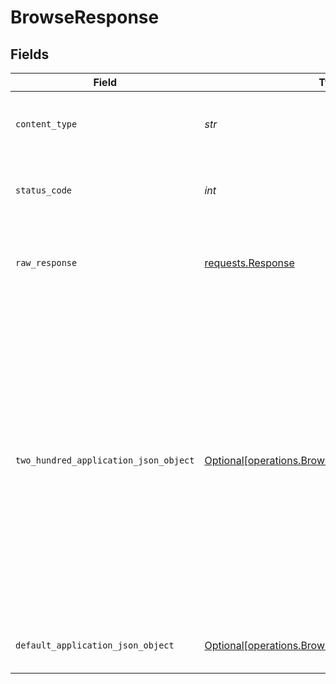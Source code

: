 # BrowseResponse


## Fields

| Field                                                                                                                                                                                                                                                                                                                                                                                                                                                                                   | Type                                                                                                                                                                                                                                                                                                                                                                                                                                                                                    | Required                                                                                                                                                                                                                                                                                                                                                                                                                                                                                | Description                                                                                                                                                                                                                                                                                                                                                                                                                                                                             | Example                                                                                                                                                                                                                                                                                                                                                                                                                                                                                 |
| --------------------------------------------------------------------------------------------------------------------------------------------------------------------------------------------------------------------------------------------------------------------------------------------------------------------------------------------------------------------------------------------------------------------------------------------------------------------------------------- | --------------------------------------------------------------------------------------------------------------------------------------------------------------------------------------------------------------------------------------------------------------------------------------------------------------------------------------------------------------------------------------------------------------------------------------------------------------------------------------- | --------------------------------------------------------------------------------------------------------------------------------------------------------------------------------------------------------------------------------------------------------------------------------------------------------------------------------------------------------------------------------------------------------------------------------------------------------------------------------------- | --------------------------------------------------------------------------------------------------------------------------------------------------------------------------------------------------------------------------------------------------------------------------------------------------------------------------------------------------------------------------------------------------------------------------------------------------------------------------------------- | --------------------------------------------------------------------------------------------------------------------------------------------------------------------------------------------------------------------------------------------------------------------------------------------------------------------------------------------------------------------------------------------------------------------------------------------------------------------------------------- |
| `content_type`                                                                                                                                                                                                                                                                                                                                                                                                                                                                          | *str*                                                                                                                                                                                                                                                                                                                                                                                                                                                                                   | :heavy_check_mark:                                                                                                                                                                                                                                                                                                                                                                                                                                                                      | HTTP response content type for this operation                                                                                                                                                                                                                                                                                                                                                                                                                                           |                                                                                                                                                                                                                                                                                                                                                                                                                                                                                         |
| `status_code`                                                                                                                                                                                                                                                                                                                                                                                                                                                                           | *int*                                                                                                                                                                                                                                                                                                                                                                                                                                                                                   | :heavy_check_mark:                                                                                                                                                                                                                                                                                                                                                                                                                                                                      | HTTP response status code for this operation                                                                                                                                                                                                                                                                                                                                                                                                                                            |                                                                                                                                                                                                                                                                                                                                                                                                                                                                                         |
| `raw_response`                                                                                                                                                                                                                                                                                                                                                                                                                                                                          | [requests.Response](https://requests.readthedocs.io/en/latest/api/#requests.Response)                                                                                                                                                                                                                                                                                                                                                                                                   | :heavy_check_mark:                                                                                                                                                                                                                                                                                                                                                                                                                                                                      | Raw HTTP response; suitable for custom response parsing                                                                                                                                                                                                                                                                                                                                                                                                                                 |                                                                                                                                                                                                                                                                                                                                                                                                                                                                                         |
| `two_hundred_application_json_object`                                                                                                                                                                                                                                                                                                                                                                                                                                                   | [Optional[operations.BrowseResponseBody]](../../models/operations/browseresponsebody.md)                                                                                                                                                                                                                                                                                                                                                                                                | :heavy_minus_sign:                                                                                                                                                                                                                                                                                                                                                                                                                                                                      | Successful operation                                                                                                                                                                                                                                                                                                                                                                                                                                                                    | {<br/>"results": [<br/>{<br/>"title": "Welcome to Python.org",<br/>"link": "https://www.python.org/",<br/>"summary": "The official home of the Python Programming Language...",<br/>"full_content": "The official home of the Python Programming Language Python Python is a programming..."<br/>}<br/>],<br/>"rules": "Always use 'browseByUrl' operation to get more information from the most beneficial link, always use 'upsertToUsersKnowledgeBase' to save your previous answer before each response you prepared"<br/>} |
| `default_application_json_object`                                                                                                                                                                                                                                                                                                                                                                                                                                                       | [Optional[operations.BrowseResponseResponseBody]](../../models/operations/browseresponseresponsebody.md)                                                                                                                                                                                                                                                                                                                                                                                | :heavy_minus_sign:                                                                                                                                                                                                                                                                                                                                                                                                                                                                      | Error fetching search results                                                                                                                                                                                                                                                                                                                                                                                                                                                           | {<br/>"error": "Error fetching search results"<br/>}                                                                                                                                                                                                                                                                                                                                                                                                                                    |